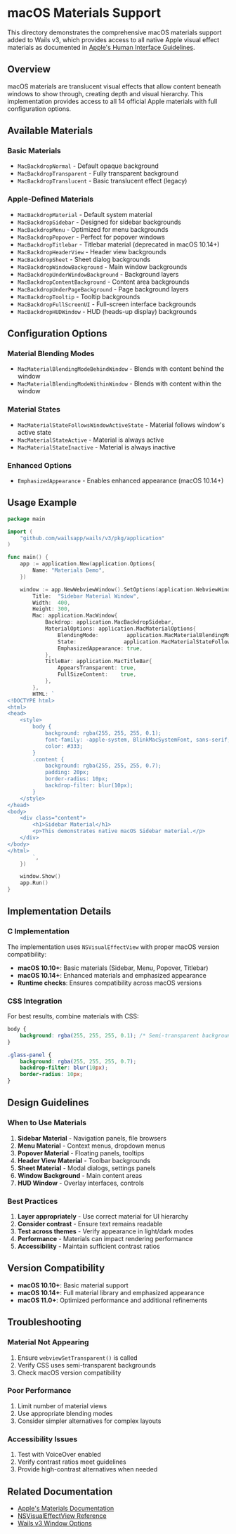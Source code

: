 # macOS Materials Support

This directory demonstrates the comprehensive macOS materials support added to Wails v3, which provides access to all native Apple visual effect materials as documented in [Apple's Human Interface Guidelines](https://developer.apple.com/design/human-interface-guidelines/materials).

## Overview

macOS materials are translucent visual effects that allow content beneath windows to show through, creating depth and visual hierarchy. This implementation provides access to all 14 official Apple materials with full configuration options.

## Available Materials

### Basic Materials
- `MacBackdropNormal` - Default opaque background
- `MacBackdropTransparent` - Fully transparent background  
- `MacBackdropTranslucent` - Basic translucent effect (legacy)

### Apple-Defined Materials
- `MacBackdropMaterial` - Default system material
- `MacBackdropSidebar` - Designed for sidebar backgrounds
- `MacBackdropMenu` - Optimized for menu backgrounds
- `MacBackdropPopover` - Perfect for popover windows
- `MacBackdropTitlebar` - Titlebar material (deprecated in macOS 10.14+)
- `MacBackdropHeaderView` - Header view backgrounds
- `MacBackdropSheet` - Sheet dialog backgrounds
- `MacBackdropWindowBackground` - Main window backgrounds
- `MacBackdropUnderWindowBackground` - Background layers
- `MacBackdropContentBackground` - Content area backgrounds
- `MacBackdropUnderPageBackground` - Page background layers
- `MacBackdropTooltip` - Tooltip backgrounds
- `MacBackdropFullScreenUI` - Full-screen interface backgrounds
- `MacBackdropHUDWindow` - HUD (heads-up display) backgrounds

## Configuration Options

### Material Blending Modes
- `MacMaterialBlendingModeBehindWindow` - Blends with content behind the window
- `MacMaterialBlendingModeWithinWindow` - Blends with content within the window

### Material States  
- `MacMaterialStateFollowsWindowActiveState` - Material follows window's active state
- `MacMaterialStateActive` - Material is always active
- `MacMaterialStateInactive` - Material is always inactive

### Enhanced Options
- `EmphasizedAppearance` - Enables enhanced appearance (macOS 10.14+)

## Usage Example

```go
package main

import (
    "github.com/wailsapp/wails/v3/pkg/application"
)

func main() {
    app := application.New(application.Options{
        Name: "Materials Demo",
    })

    window := app.NewWebviewWindow().SetOptions(application.WebviewWindowOptions{
        Title:  "Sidebar Material Window",
        Width:  400,
        Height: 300,
        Mac: application.MacWindow{
            Backdrop: application.MacBackdropSidebar,
            MaterialOptions: application.MacMaterialOptions{
                BlendingMode:         application.MacMaterialBlendingModeBehindWindow,
                State:               application.MacMaterialStateFollowsWindowActiveState,
                EmphasizedAppearance: true,
            },
            TitleBar: application.MacTitleBar{
                AppearsTransparent: true,
                FullSizeContent:    true,
            },
        },
        HTML: `
<!DOCTYPE html>
<html>
<head>
    <style>
        body {
            background: rgba(255, 255, 255, 0.1);
            font-family: -apple-system, BlinkMacSystemFont, sans-serif;
            color: #333;
        }
        .content {
            background: rgba(255, 255, 255, 0.7);
            padding: 20px;
            border-radius: 10px;
            backdrop-filter: blur(10px);
        }
    </style>
</head>
<body>
    <div class="content">
        <h1>Sidebar Material</h1>
        <p>This demonstrates native macOS Sidebar material.</p>
    </div>
</body>
</html>
        `,
    })

    window.Show()
    app.Run()
}
```

## Implementation Details

### C Implementation
The implementation uses `NSVisualEffectView` with proper macOS version compatibility:

- **macOS 10.10+**: Basic materials (Sidebar, Menu, Popover, Titlebar)
- **macOS 10.14+**: Enhanced materials and emphasized appearance
- **Runtime checks**: Ensures compatibility across macOS versions

### CSS Integration
For best results, combine materials with CSS:

```css
body {
    background: rgba(255, 255, 255, 0.1); /* Semi-transparent background */
}

.glass-panel {
    background: rgba(255, 255, 255, 0.7);
    backdrop-filter: blur(10px);
    border-radius: 10px;
}
```

## Design Guidelines

### When to Use Materials

1. **Sidebar Material** - Navigation panels, file browsers
2. **Menu Material** - Context menus, dropdown menus  
3. **Popover Material** - Floating panels, tooltips
4. **Header View Material** - Toolbar backgrounds
5. **Sheet Material** - Modal dialogs, settings panels
6. **Window Background** - Main content areas
7. **HUD Window** - Overlay interfaces, controls

### Best Practices

1. **Layer appropriately** - Use correct material for UI hierarchy
2. **Consider contrast** - Ensure text remains readable
3. **Test across themes** - Verify appearance in light/dark modes
4. **Performance** - Materials can impact rendering performance
5. **Accessibility** - Maintain sufficient contrast ratios

## Version Compatibility

- **macOS 10.10+**: Basic material support
- **macOS 10.14+**: Full material library and emphasized appearance
- **macOS 11.0+**: Optimized performance and additional refinements

## Troubleshooting

### Material Not Appearing
1. Ensure `webviewSetTransparent()` is called
2. Verify CSS uses semi-transparent backgrounds
3. Check macOS version compatibility

### Poor Performance
1. Limit number of material views
2. Use appropriate blending modes
3. Consider simpler alternatives for complex layouts

### Accessibility Issues
1. Test with VoiceOver enabled
2. Verify contrast ratios meet guidelines
3. Provide high-contrast alternatives when needed

## Related Documentation

- [Apple's Materials Documentation](https://developer.apple.com/design/human-interface-guidelines/materials)
- [NSVisualEffectView Reference](https://developer.apple.com/documentation/appkit/nsvisualeffectview)
- [Wails v3 Window Options](../../../docs/window-options.md) 